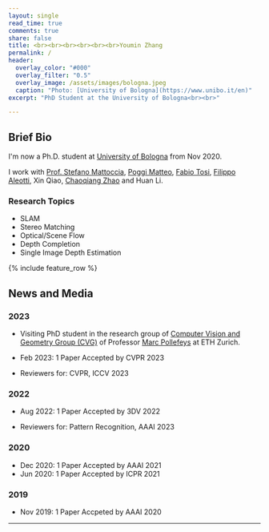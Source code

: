 ```yaml
---
layout: single
read_time: true
comments: true
share: false
title: <br><br><br><br><br><br>Youmin Zhang
permalink: /
header:
  overlay_color: "#000"
  overlay_filter: "0.5"
  overlay_image: /assets/images/bologna.jpeg
  caption: "Photo: [University of Bologna](https://www.unibo.it/en)"
excerpt: "PhD Student at the University of Bologna<br><br>"

---
```


## Brief Bio

I'm now a Ph.D. student at [University of Bologna](https://www.unibo.it/en) from Nov 2020.

I work with [Prof. Stefano Mattoccia](http://vision.deis.unibo.it/~smatt/Site/Home.html), [Poggi Matteo](https://mattpoggi.github.io/), [Fabio Tosi](https://fabiotosi92.github.io/), [Filippo Aleotti](https://filippoaleotti.github.io/website/), Xin Qiao, [Chaoqiang Zhao](https://zxcqlf.github.io/) and Huan Li.

### Research Topics

* SLAM
* Stereo Matching
* Optical/Scene Flow
* Depth Completion
* Single Image Depth Estimation

<div id='featured'></div>

{% include feature_row %}

## News and Media

### 2023

* Visiting PhD student in the research group of [Computer Vision and Geometry Group (CVG)](http://www.cvg.ethz.ch/index.php) of Professor [Marc Pollefeys](https://people.inf.ethz.ch/pomarc/) at ETH Zurich.

* Feb 2023: 1 Paper Accepted by CVPR 2023

* Reviewers for: CVPR, ICCV 2023

### 2022

* Aug 2022: 1 Paper Accepted by 3DV 2022

* Reviewers for: Pattern Recognition, AAAI 2023

### 2020

* Dec 2020: 1 Paper Accepted by AAAI 2021
* Jun 2020: 1 Paper Accepted by ICPR 2021

### 2019

* Nov 2019: 1 Paper Accpeted by AAAI 2020

---

